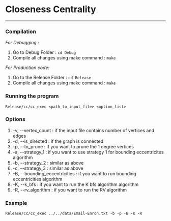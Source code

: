 # Closeness Centrality
---
### Compilation
*For Debugging :*
1. Go to Debug Folder : `cd Debug`
2. Compile all changes using make command : `make`

*For Production code:*
1. Go to the Release Folder : `cd Release`
2. Compile all changes using make command : `make`

### Running the program
`Release/cc/cc_exec <path_to_input_file> <option_list>`

### Options
1. -v, --vertex_count : if the input file contains number of vertices and edges
2. -d, --is_directed : if the graph is connected
3. -p, --to_prune : if you want to prune the 1 degree vertices
4. -a, --strategy_1 : if you want to use strategy 1 for bounding eccentricites algorithm
5. -b, --strategy_2 : similar as above
6. -c, --strategy_3 : similar as above
7. -B, --bounding_eccentricities : if you want to run bounding eccentricities algorithm
8. -K, --k_bfs : if you want to run the K bfs algorithm algorithm
9. -R, --rv_algorithm : if you want to run the RV algorithm

### Example
`Release/cc/cc_exec ../../data/Email-Enron.txt -b -p -B -K -R`
